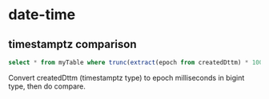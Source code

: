 # date-time

## timestamptz comparison
```sql
select * from myTable where trunc(extract(epoch from createdDttm) * 1000) = <timeMillis>
```
Convert createdDttm (timestamptz type) to epoch milliseconds in bigint type, then do compare.
